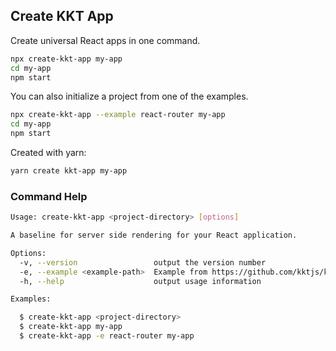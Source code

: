 Create KKT App
---

Create universal React apps in one command.

```bash
npx create-kkt-app my-app
cd my-app
npm start
```

You can also initialize a project from one of the examples.

```bash
npx create-kkt-app --example react-router my-app
cd my-app
npm start
```

Created with yarn: 

```bash
yarn create kkt-app my-app
```

### Command Help

```bash
Usage: create-kkt-app <project-directory> [options]

A baseline for server side rendering for your React application.

Options:
  -v, --version                 output the version number
  -e, --example <example-path>  Example from https://github.com/kktjs/kkt-ssr/tree/master/example example-path (default: "basic")
  -h, --help                    output usage information

Examples:

  $ create-kkt-app <project-directory>
  $ create-kkt-app my-app
  $ create-kkt-app -e react-router my-app
```
